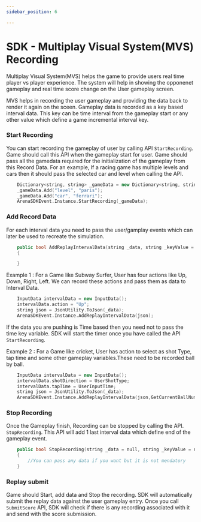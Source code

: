 ```yaml
---
sidebar_position: 6

---
```


# SDK - Multiplay Visual System(MVS) Recording

Multiplay Visual System(MVS) helps the game to provide users real time player vs player experience. The system will help in showing the opponenet gameplay and real time score change on the User gameplay screen.

MVS helps in recording the user gameplay and providing the data back to render it again on the sceen. Gameplay data is recorded as a key based interval data. This key can be time interval from the gameplay start or any other value which define a game incremental interval key.

### Start Recording
You can start recording the gameplay of user by calling API `StartRecording`. Game should call this API when the gameplay start for user. Game should pass all the gamedata required for the initialization of the gameplay from this Record Data. For an example, If a racing game has multiple levels and cars then it should pass the selected car and level when calling the API.

```cpp
    Dictionary<string, string> _gameData = new Dictionary<string, string>();
    _gameData.Add("level", "paris");
    _gameData.Add("car", "ferrari");
    ArenaSDKEvent.Instance.StartRecording(_gameData);
```

### Add Record Data
For each interval data you need to pass the user/gamplay events which can later be used to recreate the simulation. 

```cpp
    public bool AddReplayIntervalData(string _data, string _keyValue = null)
    {

    }
```

Example 1 : For a Game like Subway Surfer, User has four actions like Up, Down, Right, Left. We can record these actions and pass them as data to Interval Data.

```cpp
    InputData intervalData = new InputData();
    intervalData.action = "Up";
    string json = JsonUtility.ToJson(_data);
    ArenaSDKEvent.Instance.AddReplayIntervalData(json);
```
If the data you are pushing is Time based then you need not to pass the time key variable. SDK will start the timer once you have called the API `StartRecording`.

Example 2 : For a Game like cricket, User has action to select as shot Type, tap time and some other gameplay variables.These need to be recorded ball by ball. 

```cpp
    InputData intervalData = new InputData();
    intervalData.shotDirection = UserShotType;
    intervalData.tapTime = UserInputTime;
    string json = JsonUtility.ToJson(_data);
    ArenaSDKEvent.Instance.AddReplayIntervalData(json,GetCurrentBallNumber());
```

### Stop Recording

Once the Gameplay finish, Recording can be stopped by calling the API. `StopRecording`. This API will add 1 last interval data which define end of the gameplay event.

```cpp
    public bool StopRecording(string _data = null, string _keyValue = null)
    {
        //You can pass any data if you want but it is not mendatory
    }
```

### Replay submit

Game should Start, add data and Stop the recording. SDK will automatically submit the replay data against the user gameplay entry. Once you call `SubmitScore` API, SDK will check if there is any recording associated with it and send with the score submission.
